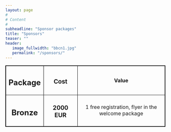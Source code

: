 ```yaml
---
layout: page
#
# Content
#
subheadline: "Sponsor packages"
title: "Sponsors"
teaser: ""
header:
   image_fullwidth: "bbcn1.jpg"
   permalink: "/sponsors/"
---
```


<table border="1" style="width:500px; text-align:center; vertical-align=middle; border:1px solid black; ">
 
 <tr>
  <th width="100"> <h2>Package</h2> </th>
  <th width="100"> <h3>Cost</h3> </th>
  <th width="300" style="text-align:center;" > Value </th>
 </tr>
 
 <tr>
  <td width="100"> <h2>Bronze</h2> </td>
  <td width="100"> <h3>2000 EUR</h3> </td>
  <td width="300" style="text-align:center;" > 
	1 free registration, flyer in the welcome package 
  </td>
 </tr>
</table>


